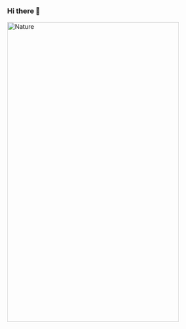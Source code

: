 ### Hi there 👋
<img src="https://img5.thuthuatphanmem.vn/uploads/2022/01/10/hinh-anh-gif-buon-ma-dep_013942065.gif" alt="Nature" width="400" height="700">

